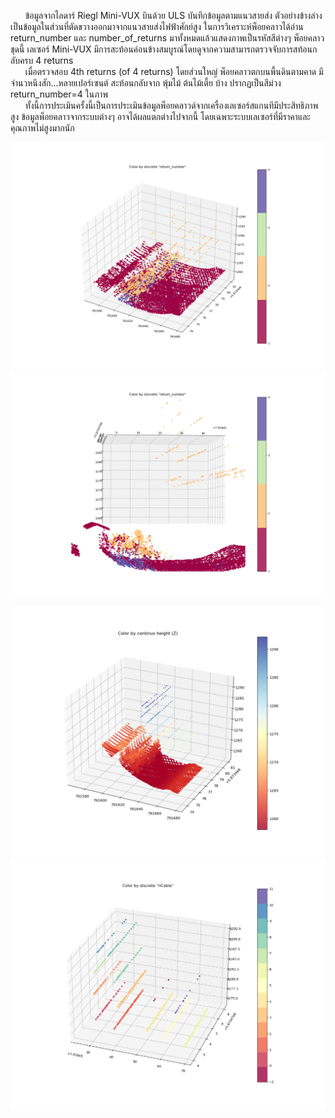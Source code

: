 &nbsp;&nbsp;&nbsp;&nbsp;&nbsp;&nbsp;ข้อมูลจากไลดาร์ Riegl Mini-VUX บินด้วย ULS บันทึกข้อมูลตามแนวสายส่ง ตัวอย่างข้างล่างเป็นข้อมูลในส่วนที่ตัดขวางออกมาจากแนวสายส่งไฟฟ้าศักย์สูง ในการวิเคราะห์พ็อยคลาวได้อ่าน return_number และ number_of_returns มาทั้งหมดแล้วแสดงภาพเป็นรหัสสีต่างๆ พ็อยคลาวชุดนี้ เลเซอร์ Mini-VUX มีการสะท้อนค่อนข้างสมบูรณ์โดยดูจากความสามารถตรวจจับการสท้อนกลับครบ 4 returns</br>
&nbsp;&nbsp;&nbsp;&nbsp;&nbsp;&nbsp;เมื่อตรวจสอบ 4th returns (of 4 returns) โดยส่วนใหญ่ พ็อยคลาวตกบนพื้นดินตามคาด มีจำนวหนึงสัก...หลายเปอร์เซนต์ สะท้อนกลับจาก พุ้มไม้ ต้นไม้เตี้ย บ้าง ปรากฏเป็นสีม่วง return_number=4 ในภาพ </br>
&nbsp;&nbsp;&nbsp;&nbsp;&nbsp;&nbsp;ทั้งนี้การประเมินครั้งนี้เป็นการประเมินข้อมูลพ็อยคลาวด์จากเครื่องเลเซอร์สแกนทีมีประสิทธิภาพสูง ข้อมูลพ็อยคลาวจากระบบต่างๆ อาจได้ผลแตกต่างไปจากนี้  โดยเฉพาะระบบเลเซอร์ที่มีราคาและคุณภาพไม่สูงมากนัก</br>

![พ็อยคลาวด์แสดงสีตามลำดับการสท้อน](https://github.com/phisan-chula/UAV_Research/blob/main/LidarReturn/LidarReturn1.png)
![พ็อยคลาวด์แสดงสีตามลำดับการสท้อน](https://github.com/phisan-chula/UAV_Research/blob/main/LidarReturn/LidarReturn2.png)

![พ็อยคลาวด์แสดงสีตามลำดับการสท้อน](https://github.com/phisan-chula/UAV_Research/blob/main/LidarReturn/Lidar_ColorHeight.png)
![พ็อยคลาวด์แสดงสีตามการจำแนกสายเคเบิ้ล](https://github.com/phisan-chula/UAV_Research/blob/main/LidarReturn/Lidar_ColorCableN.png)
